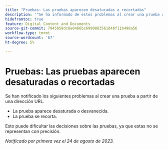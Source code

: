 ```yaml
---
title: "Pruebas: Las pruebas aparecen desaturadas o recortadas"
description: '"Se ha informado de estos problemas al crear una prueba a partir de una dirección URL".'
hidefromtoc: true
feature: Digital Content and Documents
source-git-commit: 7945b58dc8a0466bc6990883561d4bf11b498a56
workflow-type: tm+mt
source-wordcount: '67'
ht-degree: 5%

---
```



# Pruebas: Las pruebas aparecen desaturadas o recortadas

Se han notificado los siguientes problemas al crear una prueba a partir de una dirección URL.

* La prueba aparece desaturada o desvanecida.
* La prueba se recorta.

Esto puede dificultar las decisiones sobre las pruebas, ya que estas no se representan con precisión.

_Notificado por primera vez el 24 de agosto de 2023._
